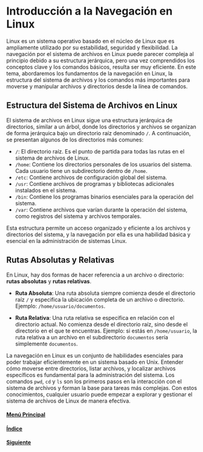 # **Introducción a la Navegación en Linux**

Linux es un sistema operativo basado en el núcleo de Linux que es ampliamente utilizado por su estabilidad, seguridad y flexibilidad. La navegación por el sistema de archivos en Linux puede parecer compleja al principio debido a su estructura jerárquica, pero una vez comprendidos los conceptos clave y los comandos básicos, resulta ser muy eficiente. En este tema, abordaremos los fundamentos de la navegación en Linux, la estructura del sistema de archivos y los comandos más importantes para moverse y manipular archivos y directorios desde la línea de comandos.

## **Estructura del Sistema de Archivos en Linux**

El sistema de archivos en Linux sigue una estructura jerárquica de directorios, similar a un árbol, donde los directorios y archivos se organizan de forma jerárquica bajo un directorio raíz denominado `/`. A continuación, se presentan algunos de los directorios más comunes:

- `/`: El directorio raíz. Es el punto de partida para todas las rutas en el sistema de archivos de Linux.
- `/home`: Contiene los directorios personales de los usuarios del sistema. Cada usuario tiene un subdirectorio dentro de `/home`.
- `/etc`: Contiene archivos de configuración global del sistema.
- `/usr`: Contiene archivos de programas y bibliotecas adicionales instalados en el sistema.
- `/bin`: Contiene los programas binarios esenciales para la operación del sistema.
- `/var`: Contiene archivos que varían durante la operación del sistema, como registros del sistema y archivos temporales.

Esta estructura permite un acceso organizado y eficiente a los archivos y directorios del sistema, y la navegación por ella es una habilidad básica y esencial en la administración de sistemas Linux.

## **Rutas Absolutas y Relativas**

En Linux, hay dos formas de hacer referencia a un archivo o directorio: **rutas absolutas** y **rutas relativas**.

- **Ruta Absoluta**: Una ruta absoluta siempre comienza desde el directorio raíz `/` y especifica la ubicación completa de un archivo o directorio. Ejemplo: `/home/usuario/documentos`.
  
- **Ruta Relativa**: Una ruta relativa se especifica en relación con el directorio actual. No comienza desde el directorio raíz, sino desde el directorio en el que te encuentras. Ejemplo: si estás en `/home/usuario`, la ruta relativa a un archivo en el subdirectorio `documentos` sería simplemente `documentos`.


La navegación en Linux es un conjunto de habilidades esenciales para poder trabajar eficientemente en un sistema basado en Unix. Entender cómo moverse entre directorios, listar archivos, y localizar archivos específicos es fundamental para la administración del sistema. Los comandos `pwd`, `cd` y `ls` son los primeros pasos en la interacción con el sistema de archivos y forman la base para tareas más complejas. Con estos conocimientos, cualquier usuario puede empezar a explorar y gestionar el sistema de archivos de Linux de manera efectiva.

#### [Menú Principal](../../index.md)
#### [Índice](./index.md)
#### [Siguiente](./02_comandosbásicos.md)